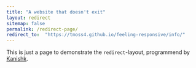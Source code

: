 ```yaml
---
title: "A website that doesn't exit"
layout: redirect
sitemap: false
permalink: /redirect-page/
redirect_to:  "https://tmoss4.github.io/feeling-responsive/info/"
---
```

This is just a page to demonstrate the `redirect`-layout, programmend by [Kanishk](http://codingtips.kanishkkunal.in/about/).
